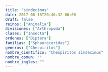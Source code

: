 ```yaml
---
title: "sindecimus"
date: 2017-08-18T20:46:32-06:00
draft: false
reinos: ["Animalia"]
divisiones: ["Arthropoda"]
clases: ["Insecta"]
ordenes: ["Diptera"]
familias: ["Sphaeroceridae"]
generos: ["Chespiritos"]
nombre_cientifico: "Chespiritos sindecimus"
nombre_comun: ""
nombre_ingles: ""
---
```

